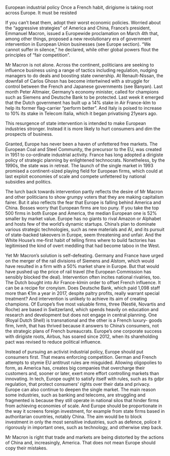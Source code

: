 European industrial policy
Once a French habit, dirigisme is taking root across Europe. It must be resisted

If you can’t beat them, adopt their worst economic policies. Worried about the “aggressive strategies” of America and China, France’s president, Emmanuel Macron, issued a Europewide proclamation on March 4th that, among other things, proposed a new revolutionary era of government intervention in European Union businesses (see Europe section). “We cannot suffer in silence,” he declared, while other global powers flout the principles of “fair competition”.

Mr Macron is not alone. Across the continent, politicians are seeking to influence business using a range of tactics including regulation, nudging managers to do deals and boosting state ownership. At Renault-Nissan, the downfall of Carlos Ghosn has become intertwined with a struggle for control between the French and Japanese governments (see Banyan). Last month Peter Altmaier, Germany’s economy minister, called for champions such as Siemens and Deutsche Bank to be protected. Last week it emerged that the Dutch government has built up a 14% stake in Air France-klm to help its former flag-carrier “perform better”. And Italy is poised to increase to 10% its stake in Telecom Italia, which it began privatising 21years ago.

This resurgence of state intervention is intended to make European industries stronger. Instead it is more likely to hurt consumers and dim the prospects of business.

Granted, Europe has never been a haven of unfettered free markets. The European Coal and Steel Community, the precursor to the EU, was created in 1951 to co-ordinate industrial activity. France has long adopted a dirigiste policy of strategic planning by enlightened technocrats. Nonetheless, by the 1990s, the state was in retreat. The launch of the single market in 1993 promised a continent-sized playing field for European firms, which could at last exploit economies of scale and compete unfettered by national subsidies and politics.

The lurch back towards intervention partly reflects the desire of Mr Macron and other politicians to show grumpy voters that they are making capitalism fairer. But it also reflects the fear that Europe is falling behind America and China. Bosses worry that European firms are too puny. If you take the top 500 firms in both Europe and America, the median European one is 52% smaller by market value. Europe has no giants to rival Amazon or Alphabet and hosts few of the world’s dynamic startups. China’s plan to dominate various strategic technologies, such as new materials and AI, and its pursuit of state-backed takeovers in Europe, seem threatening and unfair. And the White House’s me-first habit of telling firms where to build factories has legitimised the kind of overt meddling that had become taboo in the West.

Yet Mr Macron’s solution is self-defeating. Germany and France have urged on the merger of the rail divisions of Siemens and Alstom, which would have resulted in a firm with a 50% market share in Europe. But that would have pushed up the price of rail travel (the European Commission has sensibly blocked the deal). Intervention often incites national rivalries, too. The Dutch bought into Air France-klmin order to offset French influence. It can be a recipe for cronyism. Does Deutsche Bank, which paid 1,098 staff more than €1m a year in 2017, despite paltry profits, really warrant special treatment? And intervention is unlikely to achieve its aim of creating champions. Of Europe’s five most valuable firms, three (Nestlé, Novartis and Roche) are based in Switzerland, which spends heavily on education and research and development but does not engage in central planning. One (Royal Dutch Shell) is transnational and the other is a French luxury- goods firm, lvmh, that has thrived because it answers to China’s consumers, not the strategic plans of French bureaucrats. Europe’s one corporate success with dirigiste roots, Airbus, has soared since 2012, when its shareholding pact was revised to reduce political influence.

Instead of pursuing an activist industrial policy, Europe should put consumers first. That means enforcing competition. German and French attempts to stymie EU antitrust rules are misguided. Allowing oligopolies to form, as America has, creates big companies that overcharge their customers and, sooner or later, exert more effort controlling markets than innovating. In tech, Europe ought to satisfy itself with rules, such as its gdpr regulation, that protect consumers’ rights over their data and privacy. Europe can also continue to deepen the single market. The main reason some industries, such as banking and telecoms, are struggling and fragmented is because they still operate in national silos that hinder firms from achieving economies of scale. And Europe should be proportionate in the way it screens foreign investment, for example from state firms based in authoritarian countries, notably China. The aim would be to block investment in only the most sensitive industries, such as defence, police it rigorously in important ones, such as technology, and otherwise step back.

Mr Macron is right that trade and markets are being distorted by the actions of China and, increasingly, America. That does not mean Europe should copy their mistakes.